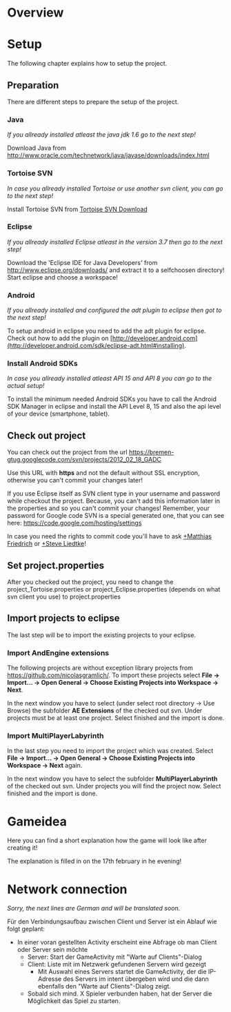 # Overview #



# Setup #

The following chapter explains how to setup the project.

## Preparation ##

There are different steps to prepare the setup of the project.

### Java ###

_If you allready installed atleast the java jdk 1.6 go to the next step!_

Download Java from http://www.oracle.com/technetwork/java/javase/downloads/index.html

### Tortoise SVN ###

_In case you allready installed Tortoise or use another svn client, you can go to the next step!_

Install Tortoise SVN from [Tortoise SVN Download](http://tortoisesvn.net/downloads.html)


### Eclipse ###

_If you allready installed Eclipse atleast in the version 3.7 then go to the next step!_

Download the 'Eclipse IDE for Java Developers' from http://www.eclipse.org/downloads/ and extract it to a selfchoosen directory! Start eclipse and choose a workspace!

### Android ###

_If you allready installed and configured the adt plugin to eclipse then got to the next step!_

To setup android in eclipse you need to add the adt plugin for eclipse. Check out how to add the plugin on [http://developer.android.com](http://developer.android.com/sdk/eclipse-adt.html#installing).

### Install Android SDKs ###

_In case you allready installed atleast API 15 and API 8 you can go to the actual setup!_

To install the minimum needed Android SDKs you have to call the Android SDK Manager in eclipse and install the API Level 8, 15 and also the api level of your device (smartphone, tablet).

## Check out project ##

You can check out the project from the url https://bremen-gtug.googlecode.com/svn/projects/2012_02_18_GADC

Use this URL with **https** and not the default without SSL encryption, otherwise you can't commit your changes later!

If you use Eclipse itself as SVN client type in your username and password while checkout the project. Because, you can't add this information later in the properties and so you can't commit your changes! Remember, your password for Google code SVN is a special generated one, that you can see here: https://code.google.com/hosting/settings

In case you need the rights to commit code you'll have to ask [+Matthias Friedrich](https://plus.google.com/117981764820200252568/) or [+Steve Liedtke](https://plus.google.com/105644643668348314832/)!

## Set project.properties ##

After you checked out the project, you need to change the project\_Tortoise.properties or project\_Eclipse.properties (depends on what svn client you use) to project.properties

## Import projects to eclipse ##

The last step will be to import the existing projects to your eclipse.

### Import AndEngine extensions ###

The following projects are without exception library projects from https://github.com/nicolasgramlich/. To import these projects select **File -> Import... -> Open General -> Choose Existing Projects into Workspace -> Next**.

In the next window you have to select (under select root directory -> Use Browse) the subfolder **AE Extensions** of the checked out svn.
Under projects must be at least one project. Select finished and the import is done.

### Import MultiPlayerLabyrinth ###

In the last step you need to import the project which was created. Select **File -> Import... -> Open General -> Choose Existing Projects into Workspace -> Next** again.

In the next window you have to select the subfolder **MultiPlayerLabyrinth** of the checked out svn. Under projects you will find the project now. Select finished and the import is done.

# Gameidea #

Here you can find a short explanation how the game will look like after creating it!

The explanation is filled in on the 17th february in he evening!


# Network connection #

_Sorry, the next lines are German and will be translated soon._

Für den Verbindungsaufbau zwischen Client und Server ist ein Ablauf wie folgt geplant:

  * In einer voran gestellten Activity erscheint eine Abfrage ob man Client oder Server sein möchte
    * Server: Start der GameActivity mit "Warte auf Clients"-Dialog
    * Client: Liste mit im Netzwerk gefundenen Servern wird gezeigt
      * Mit Auswahl eines Servers startet die GameActivity, der die IP-Adresse des Servers im intent übergeben wird und die dann ebenfalls den "Warte auf Clients"-Dialog zeigt.
    * Sobald sich mind. X Spieler verbunden haben, hat der Server die Möglichkeit das Spiel zu starten.